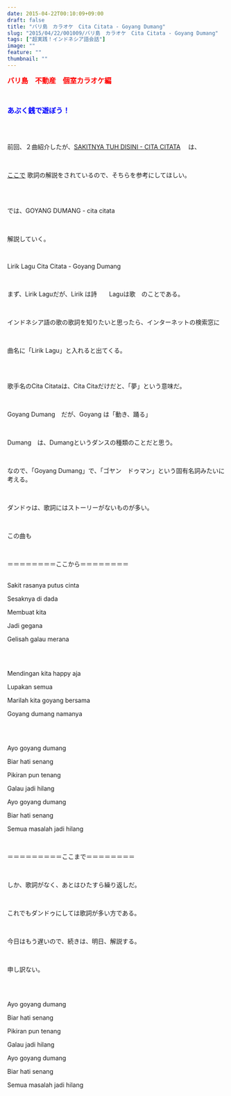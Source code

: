 ```yaml
---
date: 2015-04-22T00:10:09+09:00
draft: false
title: "バリ島　カラオケ　Cita Citata - Goyang Dumang"
slug: "2015/04/22/001009/バリ島　カラオケ　Cita Citata - Goyang Dumang"
tags: ["超実践！インドネシア語会話"]
image: ""
feature: ""
thumbnail: ""
---
```

<p><font color="#ff0000" size="3"><strong>バリ島　不動産　個室カラオケ編</strong></font></p><br/><p><font color="#0000ff" size="3"><strong>あぶく銭で遊ぼう！</strong></font></p><br/><br/><p>前回、２曲紹介したが、<a href="blog-entry-111.html" target="_blank">SAKITNYA TUH DISINI - CITA CITATA</a> 　は、</p><br/><p><a href="watch?v=yLeQAS5xSAg" target="_blank">ここで</a> 歌詞の解説をされているので、そちらを参考にしてほしい。</p><br/><br/><p>では、GOYANG DUMANG - cita citata</p><br/><p>解説していく。</p><br/><p>Lirik Lagu Cita Citata - Goyang Dumang</p><br/><p>まず、Lirik Laguだが、Lirik は詩　　Laguは歌　のことである。</p><br/><p>インドネシア語の歌の歌詞を知りたいと思ったら、インターネットの検索窓に</p><br/><p>曲名に「Lirik Lagu」と入れると出てくる。</p><br/><br/><p>歌手名のCita Citataは、Cita Citaだけだと、「夢」という意味だ。</p><br/><p>Goyang Dumang　だが、Goyang は「動き、踊る」</p><br/><p>Dumang　は、Dumangというダンスの種類のことだと思う。</p><br/><p>なので、「Goyang Dumang」で、「ゴヤン　ドゥマン」という固有名詞みたいに考える。</p><br/><p>ダンドゥは、歌詞にはストーリーがないものが多い。</p><br/><p>この曲も</p><br/><p>＝＝＝＝＝＝＝＝ここから＝＝＝＝＝＝＝＝</p><p><br/>Sakit rasanya putus cinta</p><p>Sesaknya di dada</p><p>Membuat kita</p><p>Jadi gegana</p><p>Gelisah galau merana</p><br/><p><br/>Mendingan kita happy aja</p><p>Lupakan semua</p><p>Marilah kita goyang bersama</p><p>Goyang dumang namanya</p><br/><p><br/>Ayo goyang dumang</p><p>Biar hati senang</p><p>Pikiran pun tenang</p><p>Galau jadi hilang</p><p>Ayo goyang dumang</p><p>Biar hati senang</p><p>Semua masalah jadi hilang</p><br/><p>＝＝＝＝＝＝＝＝＝ここまで＝＝＝＝＝＝＝＝</p><br/><p>しか、歌詞がなく、あとはひたすら繰り返しだ。</p><br/><p>これでもダンドゥにしては歌詞が多い方である。</p><br/><p>今日はもう遅いので、続きは、明日、解説する。</p><br/><p>申し訳ない。</p><br/><p><br/>Ayo goyang dumang</p><p>Biar hati senang</p><p>Pikiran pun tenang</p><p>Galau jadi hilang</p><p>Ayo goyang dumang</p><p>Biar hati senang</p><p>Semua masalah jadi hilang</p><br/><br/><br/><br/><br/>

